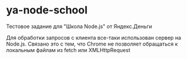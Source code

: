 # ya-node-school
Тестовое задание для "Школа Node.js" от Яндекс.Деньги

Для обработки запросов с клиента все-таки использован сервер на Node.js. Связано это с тем, что Chrome не позволяет обращаться к локальным файлам из fetch или XMLHttpRequest
